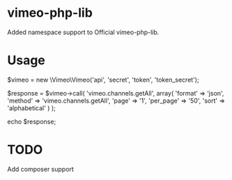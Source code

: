 vimeo-php-lib
=============

Added namespace support to Official vimeo-php-lib.

Usage
=====

$vimeo = new \Vimeo\Vimeo('api', 'secret', 'token', 'token_secret');

 $response = $vimeo->call(
            'vimeo.channels.getAll',
            array(
                'format' => 'json',
                'method' => 'vimeo.channels.getAll',
                'page' => '1',
                'per_page' => '50',
                'sort' => 'alphabetical'
            )
        );

 echo $response;


 TODO
=====
 Add composer support
